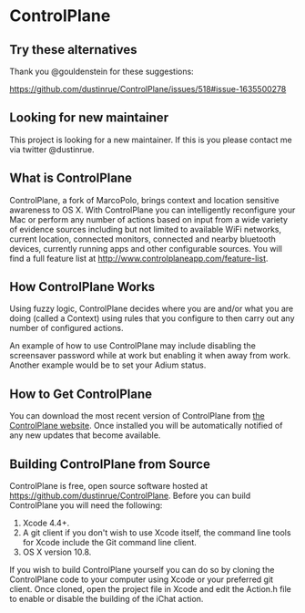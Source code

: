 ControlPlane
============

Try these alternatives
----------------------

Thank you @gouldenstein for these suggestions:

https://github.com/dustinrue/ControlPlane/issues/518#issue-1635500278

Looking for new maintainer
--------------------------

This project is looking for a new maintainer. If this is you please contact me via twitter @dustinrue.

What is ControlPlane
--------------------

ControlPlane, a fork of MarcoPolo, brings context and location sensitive awareness to OS X.  With ControlPlane you can intelligently reconfigure your Mac or perform any number of actions based on input from a wide variety of evidence sources including but not limited to available WiFi networks, current location, connected monitors, connected and nearby bluetooth devices, currently running apps and other configurable sources.  You will find a full feature list at <http://www.controlplaneapp.com/feature-list>.

How ControlPlane Works
----------------------

Using fuzzy logic, ControlPlane decides where you are and/or what you are doing (called a Context) using rules that you configure to then carry out any number of configured actions.

An example of how to use ControlPlane may include disabling the screensaver password while at work but enabling it when away from work.  Another example would be to set your Adium status.

How to Get ControlPlane
-----------------------

You can download the most recent version of ControlPlane from [the ControlPlane website](http://www.controlplaneapp.com). Once installed you will be automatically notified of any new updates that become available.

Building ControlPlane from Source
---------------------------------

ControlPlane is free, open source software hosted at <https://github.com/dustinrue/ControlPlane>.  Before you can build ControlPlane you will need the following:

1. Xcode 4.4+.
2. A git client if you don't wish to use Xcode itself, the command line tools for Xcode include the Git command line client.
3. OS X version 10.8.

If you wish to build ControlPlane yourself you can do so by cloning the ControlPlane code to your computer using Xcode or your preferred git client.  Once cloned, open the project file in Xcode and edit the Action.h file to enable or disable the building of the iChat action.
